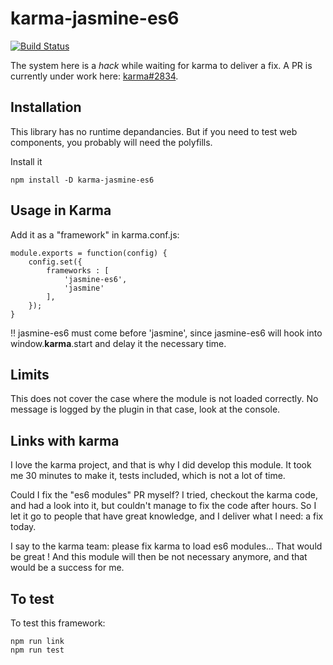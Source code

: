 # karma-jasmine-es6
[![Build Status](https://travis-ci.org/jehon/karma-jasmine-es6.svg?branch=master)](https://travis-ci.org/jehon/karma-jasmine-es6)

The system here is a *hack* while waiting for karma to deliver a fix. A PR is currently under work here: [karma#2834](https://github.com/karma-runner/karma/pull/2834).

## Installation

This library has no runtime depandancies. But if you need to test web components, you probably will need the polyfills.

Install it

```lang=bash
npm install -D karma-jasmine-es6
```

## Usage in Karma

Add it as a "framework" in karma.conf.js:

```lang=javascript
module.exports = function(config) {
    config.set({
        frameworks : [
            'jasmine-es6',
            'jasmine'
        ],
    });
}
```

!! jasmine-es6 must come before 'jasmine', since jasmine-es6 will hook into window.__karma__.start and delay it the necessary time.

## Limits

This does not cover the case where the module is not loaded correctly. No message is logged by the plugin in that case, look at the console.

## Links with karma

I love the karma project, and that is why I did develop this module. It took me 30 minutes to make it, tests included, which is not a lot of time.

Could I fix the "es6 modules" PR myself? I tried, checkout the karma code, and had a look into it, but couldn't manage to fix the code after hours. So I let it go to people that
have great knowledge, and I deliver what I need: a fix today.

I say to the karma team: please fix karma to load es6 modules... That would be great ! And this module will then be not necessary anymore, and that would be a success for me.

## To test

To test this framework:

```lang=javascript
npm run link
npm run test
```
